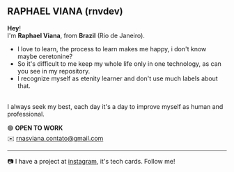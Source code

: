 RAPHAEL VIANA (rnvdev) <br>
---
**Hey**!<br> 
I'm **Raphael Viana**, from **Brazil** (Rio de Janeiro).<br>

- I love to learn, the process to learn makes me happy, i don't know maybe ceretonine?<br>
- So it's difficult to me keep my whole life only in one technology, as can you see in my repository.<br>
- I recognize myself as etenity learner and don't use much labels about that.
<br>
I always seek my best, each day it's a day to improve myself as human and professional.
<br>

🟢 **OPEN TO WORK**<br>
✉️ rnasviana.contato@gmail.com

---

📷 I have a project at <a href="http://instagram.com/rnvdev">instagram</a>, it's tech cards. Follow me!
